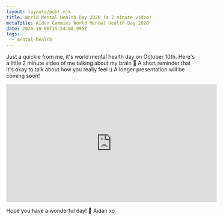 ```yaml
---
layout: layouts/post.njk
title: World Mental Health Day 2020 (a 2 minute video)
metaTitle: Aidan Cammies World Mental Health Day 2020
date: 2020-10-06T15:54:08.995Z
tags:
  - mental-health
---
```

Just a quickie from me, it's world mental health day on October 10th. Here's a little 2 minute video of me talking about my brain 🧠 
A short reminder that it's okay to talk about how you really feel :) A longer presentation will be coming soon! 

<iframe width="560" height="315" src="https://www.youtube.com/embed/p8xDt06q3Nc" frameborder="0" allow="accelerometer; autoplay; encrypted-media; gyroscope; picture-in-picture" allowfullscreen></iframe>

Hope you have a wonderful day! 💖
Aidan xo 
